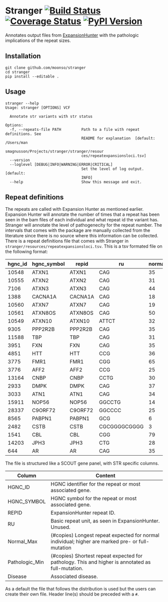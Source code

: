 # Stranger [![Build Status][travis-image]][travis-url] [![Coverage Status][coveralls-image]][coveralls-url] [![PyPI Version][pypi-img]][pypi-url]
Annotates output files from [ExpansionHunter][hunter] with the pathologic implications of the repeat sizes.

## Installation

```
git clone github.com/moonso/stranger
cd stranger
pip install --editable .
```

## Usage

```
stranger --help
Usage: stranger [OPTIONS] VCF

  Annotate str variants with str status

Options:
  -f, --repeats-file PATH         Path to a file with repeat definitions. See
                                  README for explanation  [default: /Users/man
                                  smagnusson/Projects/stranger/stranger/resour
                                  ces/repeatexpansionsloci.tsv]
  --version
  --loglevel [DEBUG|INFO|WARNING|ERROR|CRITICAL]
                                  Set the level of log output.  [default:
                                  INFO]
  --help                          Show this message and exit.

```


## Repeat definitions

The repeats are called with Expansion Hunter as mentioned earlier. Expansion Hunter will annotate the number of times that a repeat has been seen in the bam files of each individual and what repeat id the variant has.
Stranger will annotate the level of pathogenecity for the repeat number. The intervals that comes with the package are manually collected from the literature since there is no source where this information can be collected.
There is a repeat definitions file that comes with Stranger in `stranger/resources/repeatexpansionsloci.tsv`. This is a tsv formated file on the following format:

| hgnc_id | hgnc_symbol | repid | ru | normal_max | pathologic_min | disease |
| ------- | ------- | ------- | ------- | ------- | ------- | ------- |
| 10548 | ATXN1 | ATXN1 | CAG | 35 | 45 | SCA1 |
| 10555 | ATXN2 | ATXN2 | CAG | 31 | 39 | SCA2 |
| 7106 | ATXN3 | ATXN3 | CAG | 44 | 60 | SCA3 |
| 1388 | CACNA1A | CACNA1A | CAG | 18 | 20 | SCA6 |
| 10560 | ATXN7 | ATXN7 | CAG | 19 | 37 | SCA7 |
| 10561 | ATXN8OS | ATXN8OS | CAG | 50 | 80 | SCA8 |
| 10549 | ATXN10 | ATXN10 | ATTCT | 32 | 800 | SCA10 |
| 9305 | PPP2R2B | PPP2R2B | CAG | 35 | 49 | SCA12 |
| 11588 | TBP | TBP | CAG | 31 | 49 | SCA17 |
| 3951 | FXN | FXN | CAG | 35 | 51 | FRDA |
| 4851 | HTT | HTT | CCG | 36 | 37 | Huntington |
| 3775 | FMR1 | FMR1 | CGG | 65 | 200 | FragileX |
| 3776 | AFF2 | AFF2 | CCG | 25 | 200 | FRAXE |
| 13164 | CNBP | CNBP | CCTG | 30 | 75 | DM2 |
| 2933 | DMPK | DMPK | CAG | 37 | 50 | DM1 |
| 3033 | ATN1 | ATN1 | CAG | 34 | 49 | DRPLA |
| 15911 | NOP56 | NOP56 | GGCCTG | 14 | 650 | SCA36 |
| 28337 | C9ORF72 | C9ORF72 | GGCCCC | 25 | 40 | FTDALS1 |
| 8565 | PABPN1 | PABPN1 | GCG | 6 | 10 | OPMD |
| 2482 | CSTB | CSTB | CGCGGGGCGGGG | 3 | 30 | EPM1 |
| 1541 | CBL | CBL | CGG | 79 | 100 | FRAX11B |
| 14203 | JPH3 | JPH3 | CTG | 28 | 40 | HDL2 |
| 644 | AR | AR | CAG | 35 | 38 | SBMA |

The file is structured like a SCOUT gene panel, with STR specific columns.

| Column | Content |
| ------- | ------- |
| HGNC_ID | HGNC identifier for the repeat or most associated gene. |
| HGNC_SYMBOL |HGNC symbol for the repeat or most associated gene. |
| REPID | ExpansionHunter repeat ID. |
| RU | Basic repeat unit, as seen in ExpansionHunter. Unused. |
| Normal_Max | (#copies) Longest repeat expected for normal individual; higher are marked pre- or full-mutation | 
| Pathologic_Min | (#copies) Shortest repeat expected for pathology. This and higher is annotated as full-mutation. |
| Disease | Associated disease. |

As a default the file that follows the distribution is used but the users can create their own file.
Header line(s) should be preceded with a `#`. 


[hunter]: https://github.com/Illumina/ExpansionHunter

[travis-url]: https://travis-ci.com/moonso/stranger
[travis-image]: https://travis-ci.com/moonso/stranger.svg?branch=master
[pypi-img]: https://img.shields.io/pypi/v/stranger.svg?style=flat-square
[pypi-url]: https://pypi.python.org/pypi/stranger/
[coveralls-url]: https://coveralls.io/github/moonso/stranger
[coveralls-image]: https://coveralls.io/repos/github/moonso/stranger/badge.svg?branch=master

